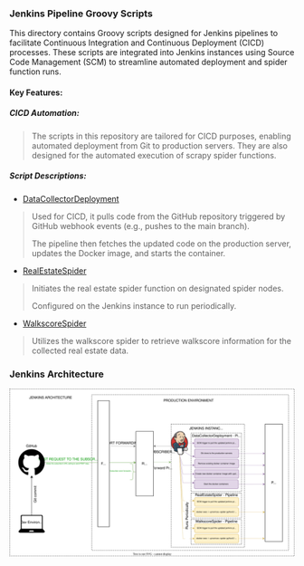 ### Jenkins Pipeline Groovy Scripts

This directory contains Groovy scripts designed for Jenkins pipelines to facilitate Continuous Integration and Continuous Deployment (CICD) processes. These scripts are integrated into Jenkins instances using Source Code Management (SCM) to streamline automated deployment and spider function runs.

#### Key Features:

##### CICD Automation:
> The scripts in this repository are tailored for CICD purposes, enabling automated deployment from Git to production servers. They are also designed for the automated execution of scrapy spider functions.
##### Script Descriptions:
+ [DataCollectorDeployment](DataCollectorDeployment)
> Used for CICD, it pulls code from the GitHub repository triggered by GitHub webhook events (e.g., pushes to the main branch).
>
> The pipeline then fetches the updated code on the production server, updates the Docker image, and starts the container.
+ [RealEstateSpider](ONRealEstateSpider)
> Initiates the real estate spider function on designated spider nodes.
>
> Configured on the Jenkins instance to run periodically.
+ [WalkscoreSpider](ONWalkscoreSpider)
> Utilizes the walkscore spider to retrieve walkscore information for the collected real estate data.

### Jenkins Architecture
![Jenkins Architecture](jenkins-architecture.svg)
